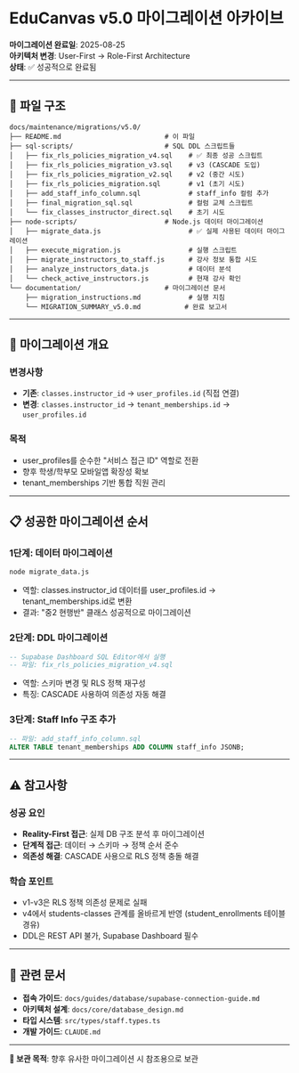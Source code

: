 # EduCanvas v5.0 마이그레이션 아카이브

**마이그레이션 완료일**: 2025-08-25  
**아키텍처 변경**: User-First → Role-First Architecture  
**상태**: ✅ 성공적으로 완료됨

---

## 📁 파일 구조

```
docs/maintenance/migrations/v5.0/
├── README.md                          # 이 파일
├── sql-scripts/                       # SQL DDL 스크립트들
│   ├── fix_rls_policies_migration_v4.sql    # ✅ 최종 성공 스크립트
│   ├── fix_rls_policies_migration_v3.sql    # v3 (CASCADE 도입)  
│   ├── fix_rls_policies_migration_v2.sql    # v2 (중간 시도)
│   ├── fix_rls_policies_migration.sql       # v1 (초기 시도)
│   ├── add_staff_info_column.sql            # staff_info 컬럼 추가
│   ├── final_migration_sql.sql              # 컬럼 교체 스크립트
│   └── fix_classes_instructor_direct.sql    # 초기 시도
├── node-scripts/                      # Node.js 데이터 마이그레이션
│   ├── migrate_data.js                      # ✅ 실제 사용된 데이터 마이그레이션
│   ├── execute_migration.js                 # 실행 스크립트
│   ├── migrate_instructors_to_staff.js      # 강사 정보 통합 시도
│   ├── analyze_instructors_data.js          # 데이터 분석
│   └── check_active_instructors.js          # 현재 강사 확인
└── documentation/                     # 마이그레이션 문서
    ├── migration_instructions.md            # 실행 지침
    └── MIGRATION_SUMMARY_v5.0.md           # 완료 보고서
```

---

## 🎯 마이그레이션 개요

### 변경사항
- **기존**: `classes.instructor_id` → `user_profiles.id` (직접 연결)
- **변경**: `classes.instructor_id` → `tenant_memberships.id` → `user_profiles.id`

### 목적
- user_profiles를 순수한 "서비스 접근 ID" 역할로 전환
- 향후 학생/학부모 모바일앱 확장성 확보
- tenant_memberships 기반 통합 직원 관리

---

## 📋 성공한 마이그레이션 순서

### 1단계: 데이터 마이그레이션
```bash
node migrate_data.js
```
- 역할: classes.instructor_id 데이터를 user_profiles.id → tenant_memberships.id로 변환
- 결과: "중2 현행반" 클래스 성공적으로 마이그레이션

### 2단계: DDL 마이그레이션  
```sql
-- Supabase Dashboard SQL Editor에서 실행
-- 파일: fix_rls_policies_migration_v4.sql
```
- 역할: 스키마 변경 및 RLS 정책 재구성
- 특징: CASCADE 사용하여 의존성 자동 해결

### 3단계: Staff Info 구조 추가
```sql
-- 파일: add_staff_info_column.sql
ALTER TABLE tenant_memberships ADD COLUMN staff_info JSONB;
```

---

## ⚠️ 참고사항

### 성공 요인
- **Reality-First 접근**: 실제 DB 구조 분석 후 마이그레이션
- **단계적 접근**: 데이터 → 스키마 → 정책 순서 준수
- **의존성 해결**: CASCADE 사용으로 RLS 정책 충돌 해결

### 학습 포인트
- v1-v3은 RLS 정책 의존성 문제로 실패
- v4에서 students-classes 관계를 올바르게 반영 (student_enrollments 테이블 경유)
- DDL은 REST API 불가, Supabase Dashboard 필수

---

## 🔗 관련 문서

- **접속 가이드**: `docs/guides/database/supabase-connection-guide.md`
- **아키텍처 설계**: `docs/core/database_design.md`  
- **타입 시스템**: `src/types/staff.types.ts`
- **개발 가이드**: `CLAUDE.md`

---

**📝 보관 목적**: 향후 유사한 마이그레이션 시 참조용으로 보관
